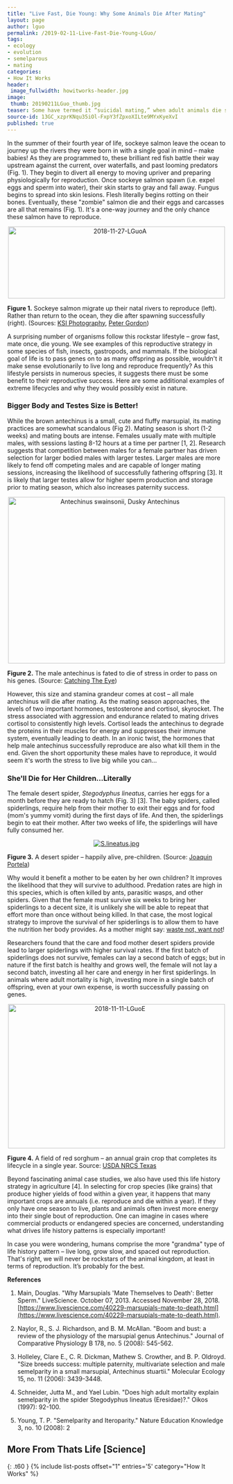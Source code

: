 ```yaml
---
title: "Live Fast, Die Young: Why Some Animals Die After Mating"
layout: page
author: lguo
permalink: /2019-02-11-Live-Fast-Die-Young-LGuo/
tags:
- ecology
- evolution
- semelparous
- mating
categories:
- How It Works
header:
 image_fullwidth: howitworks-header.jpg
image:
 thumb: 20190211LGuo_thumb.jpg
teaser: Some have termed it “suicidal mating,” when adult animals die shortly after mating for the first time. How could it be beneficial to live a short life and only reproduce once?
source-id: 13GC_xzprKNqu35iOl-FxpY3fZpxoXILte9MYxKyeXvI
published: true
---
```


In the summer of their fourth year of life, sockeye salmon leave the ocean to journey up the rivers they were born in with a single goal in mind – make babies! As they are programmed to, these brilliant red fish battle their way upstream against the current, over waterfalls, and past looming predators (Fig. 1). They begin to divert all energy to moving upriver and preparing physiologically for reproduction. Once sockeye salmon spawn (i.e. expel eggs and sperm into water), their skin starts to gray and fall away. Fungus begins to spread into skin lesions. Flesh literally begins rotting on their bones. Eventually, these "zombie" salmon die and their eggs and carcasses are all that remains (Fig. 1). It's a one-way journey and the only chance these salmon have to reproduce.

<center><a data-flickr-embed="true" data-context="true"  href="https://www.flickr.com/photos/139839751@N06/46082842751/in/dateposted-friend/" title="2018-11-27-LGuoA"><img src="https://farm5.staticflickr.com/4860/46082842751_a988757fc6.jpg" width="500" height="166" alt="2018-11-27-LGuoA"></a><script async src="//embedr.flickr.com/assets/client-code.js" charset="utf-8"></script></center>

**Figure 1.** Sockeye salmon migrate up their natal rivers to reproduce (left). Rather than return to the ocean, they die after spawning successfully (right).  (Sources: [KSI Photography](https://www.flickr.com/photos/kbear65/), [Peter Gordon](https://www.flickr.com/photos/superwebdeveloper/))

A surprising number of organisms follow this rockstar lifestyle – grow fast, mate once, die young. We see examples of this reproductive strategy in some species of fish, insects, gastropods, and mammals. If the biological goal of life is to pass genes on to as many offspring as possible, wouldn't it make sense evolutionarily to live long and reproduce frequently? As this lifestyle persists in numerous species, it suggests there must be some benefit to their reproductive success. Here are some additional examples of extreme lifecycles and why they would possibly exist in nature.

<h3>Bigger Body and Testes Size is Better!</h3>

While the brown antechinus is a small, cute and fluffy marsupial, its mating practices are somewhat scandalous (Fig 2). Mating season is short (1-2 weeks) and mating bouts are intense. Females usually mate with multiple males, with sessions lasting 8-12 hours at a time per partner [1, 2]. Research suggests that competition between males for a female partner has driven selection for larger bodied males with larger testes. Larger males are more likely to fend off competing males and are capable of longer mating sessions, increasing the likelihood of successfully fathering offspring [3]. It is likely that larger testes allow for higher sperm production and storage prior to mating season, which also increases paternity success. 

<center><a data-flickr-embed="true"  href="https://www.flickr.com/photos/160417453@N04/40056558525/in/album-72157694036007774/" title="Antechinus swainsonii, Dusky Antechinus"><img src="https://farm1.staticflickr.com/798/40056558525_3a40c99765.jpg" width="500" height="384" alt="Antechinus swainsonii, Dusky Antechinus"></a><script async src="//embedr.flickr.com/assets/client-code.js" charset="utf-8"></script></center>

**Figure 2.** The male antechinus is fated to die of stress in order to pass on his genes. (Source: [Catching The Eye](https://www.flickr.com/photos/160417453@N04/))

However, this size and stamina grandeur comes at cost – all male antechinus will die after mating. As the mating season approaches, the levels of two important hormones, testosterone and cortisol, skyrocket. The stress associated with aggression and endurance related to mating drives cortisol to consistently high levels. Cortisol leads the antechinus to degrade the proteins in their muscles for energy and suppresses their immune system, eventually leading to death. In an ironic twist, the hormones that help male antechinus successfully reproduce are also what kill them in the end. Given the short opportunity these males have to reproduce, it would seem it's worth the stress to live big while you can…

<h3>She'll Die for Her Children…Literally</h3>

The female desert spider, *Stegodyphus lineatus*, carries her eggs for a month before they are ready to hatch (Fig. 3) [3]. The baby spiders, called spiderlings, require help from their mother to exit their eggs and for food (mom's yummy vomit) during the first days of life. And then, the spiderlings begin to eat their mother. After two weeks of life, the spiderlings will have fully consumed her. 

<center><p><a href="https://commons.wikimedia.org/wiki/File:S.lineatus.jpg#/media/File:S.lineatus.jpg"><img src="https://upload.wikimedia.org/wikipedia/commons/8/84/S.lineatus.jpg" alt="S.lineatus.jpg"></a></p></center>

**Figure 3.** A desert spider – happily alive, pre-children. (Source: [Joaquin Portela](https://commons.wikimedia.org/wiki/Category:Stegodyphus_lineatus#/media/File:S.lineatus.jpg))

Why would it benefit a mother to be eaten by her own children? It improves the likelihood that they will survive to adulthood. Predation rates are high in this species, which is often killed by ants, parasitic wasps, and other spiders. Given that the female must survive six weeks to bring her spiderlings to a decent size, it is unlikely she will be able to repeat that effort more than once without being killed. In that case, the most logical strategy to improve the survival of her spiderlings is to allow them to have the nutrition her body provides. As a mother might say: [waste not, want not](https://www.dictionary.com/browse/waste-not--want-not)!

Researchers found that the care and food mother desert spiders provide lead to larger spiderlings with higher survival rates. If the first batch of spiderlings does not survive, females can lay a second batch of eggs; but in nature if the first batch is healthy and grows well, the female will not lay a second batch, investing all her care and energy in her first spiderlings. In animals where adult mortality is high, investing more in a single batch of offspring, even at your own expense, is worth successfully passing on genes.

<center><a data-flickr-embed="true" data-context="true"  href="https://www.flickr.com/photos/139839751@N06/45358422544/in/dateposted-friend/lightbox/" title="2018-11-11-LGuoE"><img src="https://farm5.staticflickr.com/4819/45358422544_1ffd3416b1.jpg" width="500" height="333" alt="2018-11-11-LGuoE"></a><script async src="//embedr.flickr.com/assets/client-code.js" charset="utf-8"></script></center>

**Figure 4.** A field of red sorghum – an annual grain crop that completes its lifecycle in a single year. Source: [USDA NRCS Texas](https://www.flickr.com/photos/139446213@N03/)

Beyond fascinating animal case studies, we also have used this life history strategy in agriculture [4]. In selecting for crop species (like grains) that produce higher yields of food within a given year, it happens that many important crops are annuals (i.e. reproduce and die within a year). If they only have one season to live, plants and animals often invest more energy into their single bout of reproduction. One can imagine in cases where commercial products or endangered species are concerned, understanding what drives life history patterns is especially important!

In case you were wondering, humans comprise the more "grandma" type of life history pattern – live long, grow slow, and spaced out reproduction. That's right, we will never be rockstars of the animal kingdom, at least in terms of reproduction. It’s probably for the best.

**References**

1. Main, Douglas. "Why Marsupials 'Mate Themselves to Death': Better Sperm." LiveScience. October 07, 2013. Accessed November 28, 2018. [https://www.livescience.com/40229-marsupials-mate-to-death.html](https://www.livescience.com/40229-marsupials-mate-to-death.html).

2. Naylor, R., S. J. Richardson, and B. M. McAllan. "Boom and bust: a review of the physiology of the marsupial genus Antechinus." Journal of Comparative Physiology B 178, no. 5 (2008): 545-562.

3. Holleley, Clare E., C. R. Dickman, Mathew S. Crowther, and B. P. Oldroyd. "Size breeds success: multiple paternity, multivariate selection and male semelparity in a small marsupial, Antechinus stuartii." Molecular Ecology 15, no. 11 (2006): 3439-3448. 

4. Schneider, Jutta M., and Yael Lubin. "Does high adult mortality explain semelparity in the spider Stegodyphus lineatus (Eresidae)?." Oikos (1997): 92-100.

5. Young, T. P. "Semelparity and Iteroparity." Nature Education Knowledge 3, no. 10 (2008): 2



## More From Thats Life [Science]
{: .t60 }
{% include list-posts offset="1" entries='5' category="How It Works" %}

